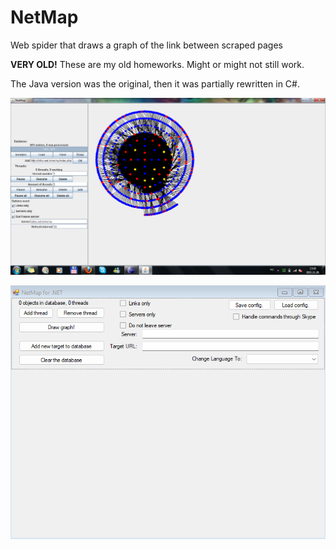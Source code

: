 # NetMap
Web spider that draws a graph of the link between scraped pages

**VERY OLD!** These are my old homeworks. Might or might not still work.

The Java version was the original, then it was partially rewritten in C#.

![Java Screenshot](java_screenshot.png)

![CSharp Screenshot](csharp_screenshot.png)
